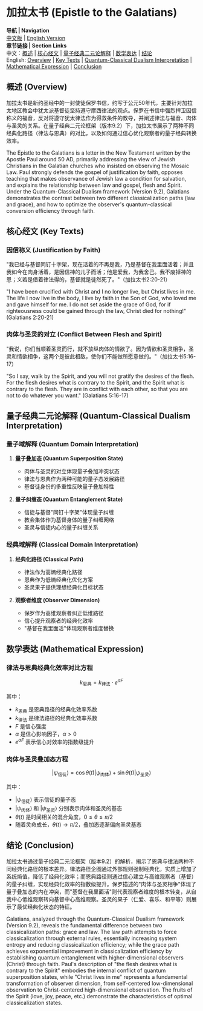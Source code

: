 # 加拉太书 (Epistle to the Galatians)

**导航 | Navigation**  
[中文版](#加拉太书解析) | [English Version](#galatians-analysis)  
**章节链接 | Section Links**  
中文：[概述](#概述-overview) | [核心经文](#核心经文-key-texts) | [量子经典二元论解释](#量子经典二元论解释-quantum-classical-dualism-interpretation) | [数学表达](#数学表达-mathematical-expression) | [结论](#结论-conclusion)  
English: [Overview](#概述-overview) | [Key Texts](#核心经文-key-texts) | [Quantum-Classical Dualism Interpretation](#量子经典二元论解释-quantum-classical-dualism-interpretation) | [Mathematical Expression](#数学表达-mathematical-expression) | [Conclusion](#结论-conclusion)

## 概述 (Overview)

加拉太书是新约圣经中的一封使徒保罗书信，约写于公元50年代，主要针对加拉太地区教会中犹太派基督徒坚持遵守摩西律法的观点。保罗在书信中强烈捍卫因信称义的福音，反对将遵守犹太律法作为得救条件的教导，并阐述律法与福音、肉体与圣灵的关系。在量子经典二元论框架（版本9.2）下，加拉太书展示了两种不同经典化路径（律法与恩典）的对比，以及如何通过信心优化观察者的量子经典转换效率。

The Epistle to the Galatians is a letter in the New Testament written by the Apostle Paul around 50 AD, primarily addressing the view of Jewish Christians in the Galatian churches who insisted on observing the Mosaic Law. Paul strongly defends the gospel of justification by faith, opposes teaching that makes observance of Jewish law a condition for salvation, and explains the relationship between law and gospel, flesh and Spirit. Under the Quantum-Classical Dualism framework (Version 9.2), Galatians demonstrates the contrast between two different classicalization paths (law and grace), and how to optimize the observer's quantum-classical conversion efficiency through faith.

## 核心经文 (Key Texts)

### 因信称义 (Justification by Faith)
"我已经与基督同钉十字架，现在活着的不再是我，乃是基督在我里面活着；并且我如今在肉身活着，是因信神的儿子而活；他是爱我，为我舍己。我不废掉神的恩；义若是借着律法得的，基督就是徒然死了。"（加拉太书2:20-21）

"I have been crucified with Christ and I no longer live, but Christ lives in me. The life I now live in the body, I live by faith in the Son of God, who loved me and gave himself for me. I do not set aside the grace of God, for if righteousness could be gained through the law, Christ died for nothing!" (Galatians 2:20-21)

### 肉体与圣灵的对立 (Conflict Between Flesh and Spirit)
"我说，你们当顺着圣灵而行，就不放纵肉体的情欲了。因为情欲和圣灵相争，圣灵和情欲相争，这两个是彼此相敌，使你们不能做所愿意做的。"（加拉太书5:16-17）

"So I say, walk by the Spirit, and you will not gratify the desires of the flesh. For the flesh desires what is contrary to the Spirit, and the Spirit what is contrary to the flesh. They are in conflict with each other, so that you are not to do whatever you want." (Galatians 5:16-17)

## 量子经典二元论解释 (Quantum-Classical Dualism Interpretation)

### 量子域解释 (Quantum Domain Interpretation)
1. **量子叠加态 (Quantum Superposition State)**
   - 肉体与圣灵的对立体现量子叠加冲突状态
   - 律法与恩典作为两种可能的量子态发展路径
   - 基督徒身份的多重性反映量子叠加特性

2. **量子纠缠态 (Quantum Entanglement State)**
   - 信徒与基督"同钉十字架"体现量子纠缠
   - 教会集体作为基督身体的量子纠缠网络
   - 圣灵与信徒内心的量子纠缠关系

### 经典域解释 (Classical Domain Interpretation)
1. **经典化路径 (Classical Path)**
   - 律法作为高熵经典化路径
   - 恩典作为低熵经典化优化方案
   - 圣灵果子提供理想经典化目标状态

2. **观察者维度 (Observer Dimension)**
   - 保罗作为高维观察者纠正低维路径
   - 信心提升观察者的经典化效率
   - "基督在我里面活"体现观察者维度替换

## 数学表达 (Mathematical Expression)

### 律法与恩典经典化效率对比方程
$$
k_{\text{恩典}} = k_{\text{律法}} \cdot e^{\alpha F}
$$

其中：
- $k_{\text{恩典}}$ 是恩典路径的经典化效率系数
- $k_{\text{律法}}$ 是律法路径的经典化效率系数
- $F$ 是信心强度
- $\alpha$ 是信心影响因子，$\alpha > 0$
- $e^{\alpha F}$ 表示信心对效率的指数级提升

### 肉体与圣灵叠加态方程
$$
|\psi_{\text{信徒}}\rangle = \cos\theta(t)|\psi_{\text{肉体}}\rangle + \sin\theta(t)|\psi_{\text{圣灵}}\rangle
$$

其中：
- $|\psi_{\text{信徒}}\rangle$ 表示信徒的量子态
- $|\psi_{\text{肉体}}\rangle$ 和 $|\psi_{\text{圣灵}}\rangle$ 分别表示肉体和圣灵的基态
- $\theta(t)$ 是时间相关的混合角度，$0 \leq \theta \leq \pi/2$
- 随着灵命成长，$\theta(t) \rightarrow \pi/2$，叠加态逐渐偏向圣灵基态

## 结论 (Conclusion)

加拉太书通过量子经典二元论框架（版本9.2）的解析，揭示了恩典与律法两种不同经典化路径的根本差异。律法路径企图通过外部规则强制经典化，实质上增加了系统熵值，降低了经典化效率；而恩典路径则通过信心建立与高维观察者（基督）的量子纠缠，实现经典化效率的指数级提升。保罗描述的"肉体与圣灵相争"体现了量子叠加态的内在冲突，而"基督在我里面活"则代表观察者维度的根本转变，从自我中心低维观察转向基督中心高维观察。圣灵的果子（仁爱、喜乐、和平等）则展示了最优经典化状态的特征。

Galatians, analyzed through the Quantum-Classical Dualism framework (Version 9.2), reveals the fundamental difference between two classicalization paths: grace and law. The law path attempts to force classicalization through external rules, essentially increasing system entropy and reducing classicalization efficiency; while the grace path achieves exponential improvement in classicalization efficiency by establishing quantum entanglement with higher-dimensional observers (Christ) through faith. Paul's description of "the flesh desires what is contrary to the Spirit" embodies the internal conflict of quantum superposition states, while "Christ lives in me" represents a fundamental transformation of observer dimension, from self-centered low-dimensional observation to Christ-centered high-dimensional observation. The fruits of the Spirit (love, joy, peace, etc.) demonstrate the characteristics of optimal classicalization states. 